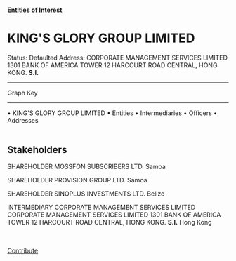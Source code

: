 #### [Entities of Interest](/list.html)
<link rel="stylesheet" type="text/css" href="../../assets/style.css">

<style>
body{background-image:url("http://eoi-graphs.s3-website-eu-west-1.amazonaws.com/KING'S_GLORY_GROUP_LIMITED.png");background-repeat: no-repeat;background-size: contain;}
.markdown>p>span{background-color: white;}
</style>

# KING'S GLORY GROUP LIMITED
<span>Status: Defaulted
Address: CORPORATE MANAGEMENT SERVICES LIMITED 1301 BANK OF AMERICA TOWER 12 HARCOURT ROAD CENTRAL, HONG KONG. **S.I.**
</span>

---



<div class="legend">
Graph Key
<hr>
<span class="focus">• KING'S GLORY GROUP LIMITED</span>
<span class="entity">• Entities</span>
<span class="intermediary">• Intermediaries</span>
<span class="officer">• Officers</span>
<span class="address">• Addresses</span>
</div><br>


## Stakeholders
<span>SHAREHOLDER
MOSSFON SUBSCRIBERS LTD.
Samoa
</span>

<span>SHAREHOLDER
PROVISION GROUP LTD.
Samoa
</span>

<span>SHAREHOLDER
SINOPLUS INVESTMENTS LTD.
Belize
</span>

<span>INTERMEDIARY
CORPORATE MANAGEMENT SERVICES LIMITED
CORPORATE MANAGEMENT SERVICES LIMITED 1301 BANK OF AMERICA TOWER 12 HARCOURT ROAD CENTRAL, HONG KONG. **S.I.**
Hong Kong
</span>


<br><br><a class="contribute_button" href="Readme.md">Contribute</a>